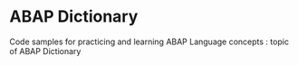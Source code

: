 # ABAP Dictionary
Code samples for practicing and learning ABAP Language concepts : topic of ABAP Dictionary
